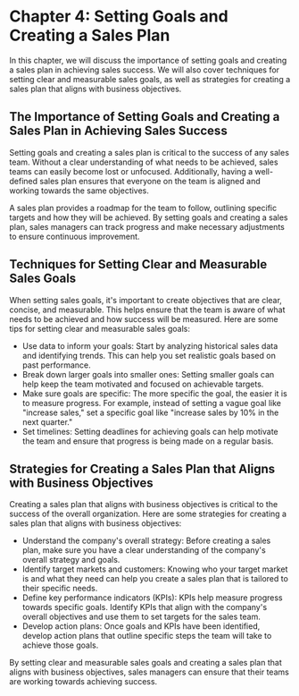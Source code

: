 Chapter 4: Setting Goals and Creating a Sales Plan
==================================================

In this chapter, we will discuss the importance of setting goals and creating a sales plan in achieving sales success. We will also cover techniques for setting clear and measurable sales goals, as well as strategies for creating a sales plan that aligns with business objectives.

The Importance of Setting Goals and Creating a Sales Plan in Achieving Sales Success
------------------------------------------------------------------------------------

Setting goals and creating a sales plan is critical to the success of any sales team. Without a clear understanding of what needs to be achieved, sales teams can easily become lost or unfocused. Additionally, having a well-defined sales plan ensures that everyone on the team is aligned and working towards the same objectives.

A sales plan provides a roadmap for the team to follow, outlining specific targets and how they will be achieved. By setting goals and creating a sales plan, sales managers can track progress and make necessary adjustments to ensure continuous improvement.

Techniques for Setting Clear and Measurable Sales Goals
-------------------------------------------------------

When setting sales goals, it's important to create objectives that are clear, concise, and measurable. This helps ensure that the team is aware of what needs to be achieved and how success will be measured. Here are some tips for setting clear and measurable sales goals:

* Use data to inform your goals: Start by analyzing historical sales data and identifying trends. This can help you set realistic goals based on past performance.
* Break down larger goals into smaller ones: Setting smaller goals can help keep the team motivated and focused on achievable targets.
* Make sure goals are specific: The more specific the goal, the easier it is to measure progress. For example, instead of setting a vague goal like "increase sales," set a specific goal like "increase sales by 10% in the next quarter."
* Set timelines: Setting deadlines for achieving goals can help motivate the team and ensure that progress is being made on a regular basis.

Strategies for Creating a Sales Plan that Aligns with Business Objectives
-------------------------------------------------------------------------

Creating a sales plan that aligns with business objectives is critical to the success of the overall organization. Here are some strategies for creating a sales plan that aligns with business objectives:

* Understand the company's overall strategy: Before creating a sales plan, make sure you have a clear understanding of the company's overall strategy and goals.
* Identify target markets and customers: Knowing who your target market is and what they need can help you create a sales plan that is tailored to their specific needs.
* Define key performance indicators (KPIs): KPIs help measure progress towards specific goals. Identify KPIs that align with the company's overall objectives and use them to set targets for the sales team.
* Develop action plans: Once goals and KPIs have been identified, develop action plans that outline specific steps the team will take to achieve those goals.

By setting clear and measurable sales goals and creating a sales plan that aligns with business objectives, sales managers can ensure that their teams are working towards achieving success.
